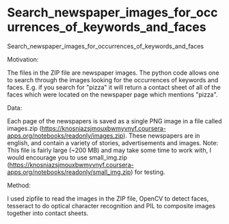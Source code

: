 # Search_newspaper_images_for_occurrences_of_keywords_and_faces
Search_newspaper_images_for_occurrences_of_keywords_and_faces

Motivation:

The files in the ZIP file are newspaper images. The python code allows one to search through the images looking for the occurrences of keywords and faces. E.g. if you search for "pizza" it will return a contact sheet of all of the faces which were located on the newspaper page which mentions "pizza". 

Data:

Each page of the newspapers is saved as a single PNG image in a file called images.zip (https://knosniazsjmouxbwmyvnyf.coursera-apps.org/notebooks/readonly/images.zip). These newspapers are in english, and contain a variety of stories, advertisements and images. Note: This file is fairly large (~200 MB) and may take some time to work with, I would encourage you to use small_img.zip (https://knosniazsjmouxbwmyvnyf.coursera-apps.org/notebooks/readonly/small_img.zip) for testing.

Method:

I used zipfile to read the images in the ZIP file, OpenCV to detect faces, tesseract to do optical character recognition and PIL to composite images together into contact sheets.


